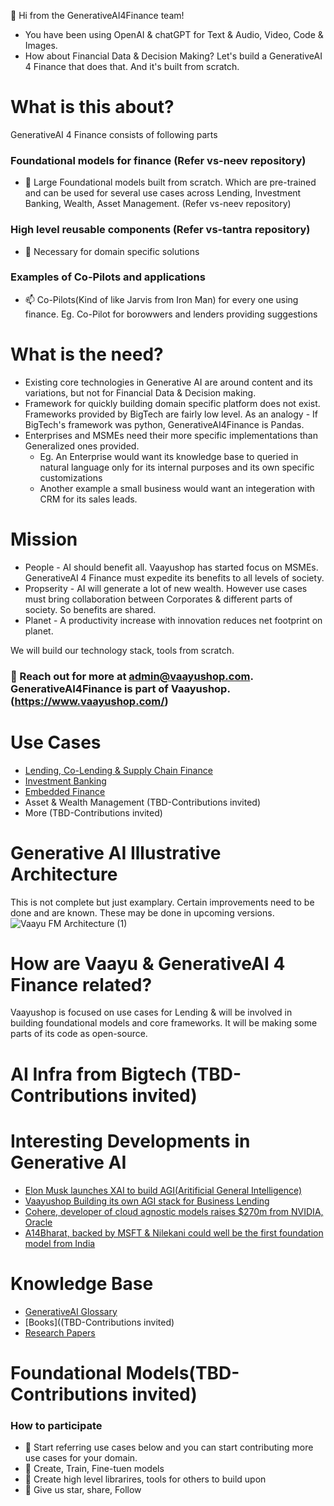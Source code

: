 👋 Hi from the GenerativeAI4Finance team!

- You have been using OpenAI & chatGPT for Text & Audio, Video, Code & Images.
- How about Financial Data & Decision Making? Let's build a GenerativeAI 4 Finance that does that. And it's built from scratch.

# What is this about?
GenerativeAI 4 Finance consists of following parts

### Foundational models for finance (Refer vs-neev repository)
- 🌱 Large Foundational models built from scratch. Which are pre-trained and can be used for several use cases across Lending, Investment Banking, Wealth, Asset Management. 
   (Refer vs-neev repository)
### High level reusable components (Refer vs-tantra repository)
- 💞️ Necessary for domain specific solutions 
### Examples of Co-Pilots and applications
- 📫 Co-Pilots(Kind of like Jarvis from Iron Man) for every one using finance. Eg. Co-Pilot for borowwers and lenders providing suggestions 

# What is the need?
- Existing core technologies in Generative AI are around content and its variations, but not for Financial Data & Decision making.
- Framework for quickly building domain specific platform does not exist. Frameworks provided by BigTech are fairly low level. As an analogy - If BigTech's framework was python, GenerativeAI4Finance is Pandas.
- Enterprises and MSMEs need their more specific implementations than Generalized ones provided.
  -  Eg. An Enterprise would want its knowledge base to queried in natural language only for its internal purposes and its own specific customizations
  -  Another example a small business would want an integeration with CRM for its sales leads.
  
# Mission
- People - AI should benefit all. Vaayushop has started focus on MSMEs. GenerativeAI 4 Finance must expedite its benefits to all levels of society.
- Propserity - AI will generate a lot of new wealth. However use cases must bring collaboration between Corporates & different parts of society. So benefits are shared.
- Planet - A productivity increase with innovation reduces net footprint on planet.

We will build our technology stack, tools from scratch.
### 👀 Reach out for more at admin@vaayushop.com. GenerativeAI4Finance is part of Vaayushop. (https://www.vaayushop.com/)

# Use Cases
- [Lending, Co-Lending & Supply Chain Finance](https://github.com/GenerativeAI4Finance/GenerativeAI4Finance/wiki/Lending-&-Co%E2%80%90Lending-Use-Cases-for-GenerativeAI-4-Finance)
- [Investment Banking](https://github.com/GenerativeAI4Finance/GenerativeAI4Finance/wiki/Investment-Banking-Use-Cases-for-Generative-AI-4-Finance)
- [Embedded Finance](https://github.com/GenerativeAI4Finance/GenerativeAI4Finance/wiki/Lending-&-Co%E2%80%90Lending-Use-Cases-for-GenerativeAI-4-Finance)
- Asset & Wealth Management (TBD-Contributions invited)
- More (TBD-Contributions invited)

# Generative AI Illustrative Architecture
  This is not complete but just examplary. Certain improvements need to be done and are known.
  These may be done in upcoming versions.  
  ![Vaayu FM   Architecture (1)](https://github.com/atulmehra/GenerativeAI4Finance/assets/65443697/24e162dd-86ce-49d2-b8f3-fb49ad70bf88)
  
# How are Vaayu & GenerativeAI 4 Finance related?
Vaayushop is focused on use cases for Lending & will be involved in building foundational models and core frameworks.
It will be making some parts of its code as open-source.

# AI Infra from Bigtech (TBD-Contributions invited)

# Interesting Developments in Generative AI
  - [Elon Musk launches XAI to build AGI(Aritificial General Intelligence) ](https://x.ai/)
  - [Vaayushop Building its own AGI stack for Business Lending ](https://www.vaayushop.com/)
  - [Cohere, developer of cloud agnostic models raises $270m from NVIDIA, Oracle](https://www.reuters.com/technology/ai-startup-cohere-raises-270-mln-nvidia-backed-funding-round-2023-06-08/)
  - [A14Bharat, backed by MSFT & Nilekani could well be the first foundation model from India](https://ai4bharat.iitm.ac.in/)

# Knowledge Base
- [GenerativeAI Glossary](https://github.com/GenerativeAI4Finance/GenerativeAI4Finance/wiki/GenerativeAI-Glossary)
- [Books]((TBD-Contributions invited)
- [Research Papers](https://github.com/GenerativeAI4Finance/GenerativeAI4Finance/wiki/Generative-AI-4-Finance-%E2%80%90-Research-Papers)

# Foundational Models(TBD-Contributions invited)

### How to participate
- 👀 Start referring use cases below and you can start contributing more use cases for your domain.
- 🌱 Create, Train, Fine-tuen models
- 🌱 Create high level librarires, tools for others to build upon
- 💞️ Give us star, share, Follow

<!---
GenerativeAI4Finance/GenerativeAI4Finance is a ✨ special ✨ repository because its `README.md` (this file) appears on your GitHub profile.
You can click the Preview link to take a look at your changes.
--->
